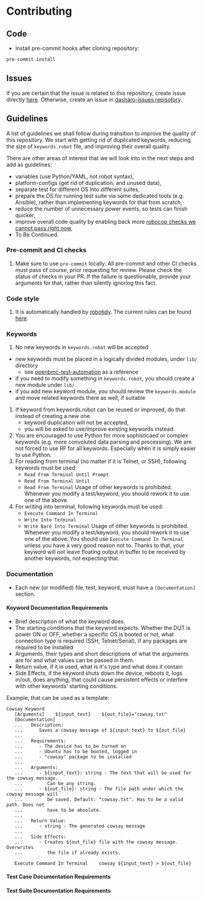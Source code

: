 <!--
SPDX-FileCopyrightText: 2024 3mdeb <contact@3mdeb.com>

SPDX-License-Identifier: Apache-2.0
-->

# Contributing

## Code

* Install pre-commit hooks after cloning repository:

```bash
pre-commit install
```

## Issues

If you are certain that the issue is related to this repository, create issue
directly
[here](https://github.com/Dasharo/open-source-firmware-validation/issues/new/choose).
Otherwise, create an issue in
[dasharo-issues repisotory](https://github.com/Dasharo/dasharo-issues/issues/new/choose).

## Guidelines

A list of guidelines we shall follow during transition to improve the quality
of this repository. We start with getting rid of duplicated keywords, reducing
the size of `keywords.robot` file, and improving their overall quality.

There are other areas of interest that we will look into in the next steps
and add as guidelines:
* variables (use Python/YAML, not robot syntax),
* platform-configs (get rid of duplication, and unused data),
* separate test for different OS into different suites,
* prepare the OS for running test suite via some dedicated tools (e.g. Ansible),
  rather than implementing keywords for that from scratch,
* reduce the number of unnecessary power events, so tests can finish quicker,
* improve overall code quality by enabling back more
  [robocop checks we cannot pass right now](https://github.com/Dasharo/open-source-firmware-validation/blob/main/robocop.toml),
* To Be Continued.

### Pre-commit and CI checks

1. Make sure to use `pre-commit` locally. All pre-commit and other CI checks
   must pass of course, prior requesting for review. Please check the status of
   checks in your PR. If the failure is questionable, provide your arguments
   for that, rather than silently ignoring this fact.

### Code style

1. It is automatically handled by
  [robotidy](https://robotidy.readthedocs.io/en/stable/). The current rules
  can be found
  [here](https://github.com/Dasharo/open-source-firmware-validation/blob/main/.robotidy).

### Keywords

1. No new keywords in `keywords.robot` will be accepted
* new keywords must be placed in a logically divided modules, under `lib/`
      directory
    - see
        [openbmc-test-automation](https://github.com/openbmc/openbmc-test-automation/tree/master/lib)
      as a reference
* if you need to modify something in `keywords.robot`, you should create a new
      module under `lib/`
* if you add new keyword module, you should review the `keywords.module` and
      move related keywords there as well, if suitable
1. If keyword from keywords.robot can be reused or improved, do that instead
   of creating a new one
   - keyword duplication will not be accepted,
   - you will be asked to use/improve existing keywords instead.
1. You are encouraged to use Python for more sophisticaed or complex keywords
   (e.g. more convoluted data parsing and processing). We are not forced to use
   RF for all keywords. Especially when it is simply easier to use Python.
1. For reading from terminal (no matter if it is Telnet, or SSH),
   following keywords must be used:
   - `Read From Terminal Until Prompt`
   - `Read From Terminal Until`
   - `Read From Terminal`
   Usage of other keywords is prohibited. Whenever you modify a test/keyword,
   you should rework it to use one of the above.
1. For writing into terminal, following keywords must be used:
   - `Execute Command In Terminal`
   - `Write Into Terminal`
   - `Write Bare Into Terminal`
   Usage of other keywords is prohibited. Whenever you modify a test/keyword,
   you should rework it to use one of the above.
   You should use `Execute Command In Terminal` unless you have a very good
   reason not to. Thanks to that, your keyword will not leave floating output
   in buffer to be received by another keywords, not expecting that.

### Documentation

* Each new (or modified) file, test, keyword, must have a `[Documentation]`
  section.

#### Keyword Documentation Requirements

* Brief description of what the keyword does.
* The starting conditions that the keyword expects. Whether the DUT is power ON
   or OFF, whether a specific OS is booted or not, what connection type is
   required (SSH, Telnet/Serial), if any packages are required to be installed
* Arguments, their types and short descriptions of what the arguments are for and
   what values can be passed in them.
* Return value, if it is used, what is it's type and what does it contain
* Side Effects, if the keyword shuts down the device, reboots it, logs in/out,
   does anything, that could cause persistent effects or interfere with other
   keywords' starting conditions.

Example, that can be used as a template:

```robotframework
Cowsay Keyword
   [Arguments]    ${input_text}    ${out_file}="cowsay.txt"
   [Documentation]
   ...   Description:
   ...      Saves a cowsay message of ${input_text} to ${out_file}
   ...
   ...   Requirements:
   ...      - The device has to be turned on
   ...      - Ubuntu has to be booted, logged in
   ...      - "cowsay" package to be installed
   ...
   ...   Arguments:
   ...      - ${input_text}: string - The text that will be used for the cowsay message.
   ...         Can be any string.
   ...      - ${out_file}: string - The file path under which the cowsay message will
   ...         be saved. Default: "cowsay.txt". Has to be a valid path. Does not
   ...         have to be absolute.
   ...
   ...   Return Value:
   ...      - string - The generated cowsay message
   ...
   ...   Side Effects:
   ...      - Creates ${out_file} file with the cowsay message. Overwrites
   ...         the file if already exists.

   Execute Command In Terminal    cowsay ${input_text} > ${out_file}
```

#### Test Case Documentation Requirements

#### Test Suite Documentation Requirements
